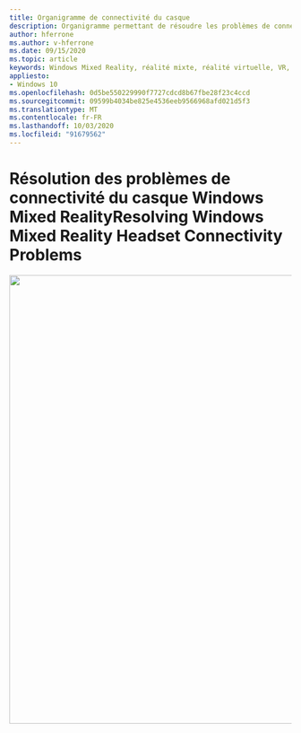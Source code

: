 ```yaml
---
title: Organigramme de connectivité du casque
description: Organigramme permettant de résoudre les problèmes de connectivité du casque dans les casques Windows Mixed Reality.
author: hferrone
ms.author: v-hferrone
ms.date: 09/15/2020
ms.topic: article
keywords: Windows Mixed Reality, réalité mixte, réalité virtuelle, VR, MR, organigramme, écran noir, affichage, connectivité
appliesto:
- Windows 10
ms.openlocfilehash: 0d5be550229990f7727cdcd8b67fbe28f23c4ccd
ms.sourcegitcommit: 09599b4034be825e4536eeb9566968afd021d5f3
ms.translationtype: MT
ms.contentlocale: fr-FR
ms.lasthandoff: 10/03/2020
ms.locfileid: "91679562"
---
```

# <a name="resolving-windows-mixed-reality-headset-connectivity-problems"></a><span data-ttu-id="f87ba-104">Résolution des problèmes de connectivité du casque Windows Mixed Reality</span><span class="sxs-lookup"><span data-stu-id="f87ba-104">Resolving Windows Mixed Reality Headset Connectivity Problems</span></span>

<img src="images/Flowchart_HMDConnectiivityV2.png" width="800">
